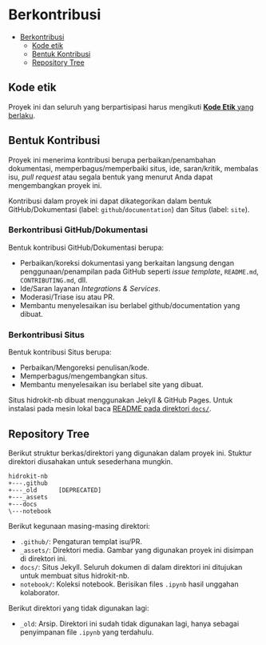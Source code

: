 # Berkontribusi

- [Berkontribusi](#Berkontribusi)
  - [Kode etik](#Kode-etik)
  - [Bentuk Kontribusi](#Bentuk-Kontribusi)
  - [Repository Tree](#Repository-Tree)

## Kode etik

Proyek ini dan seluruh yang berpartisipasi harus mengikuti [**Kode Etik** yang berlaku](CODE_OF_CONDUCT.md).

## Bentuk Kontribusi

Proyek ini menerima kontribusi berupa perbaikan/penambahan dokumentasi, memperbagus/memperbaiki situs, ide, saran/kritik, membalas isu, _pull request_ atau segala bentuk yang menurut Anda dapat mengembangkan proyek ini.

Kontribusi dalam proyek ini dapat dikategorikan dalam bentuk GitHub/Dokumentasi (label: `github`/`documentation`) dan Situs (label: `site`).

### Berkontribusi GitHub/Dokumentasi

Bentuk kontribusi GitHub/Dokumentasi berupa: 
- Perbaikan/koreksi dokumentasi yang berkaitan langsung dengan penggunaan/penampilan pada GitHub seperti _issue template_, `README.md`, `CONTRIBUTING.md`, dll.
- Ide/Saran layanan _Integrations & Services_.
- Moderasi/Triase isu atau PR.
- Membantu menyelesaikan isu berlabel github/documentation yang dibuat. 

### Berkontribusi Situs

Bentuk kontribusi Situs berupa: 
- Perbaikan/Mengoreksi penulisan/kode.
- Memperbagus/mengembangkan situs.
- Membantu menyelesaikan isu berlabel site yang dibuat. 

Situs hidrokit-nb dibuat menggunakan Jekyll & GitHub Pages. Untuk instalasi pada mesin lokal baca [README pada direktori `docs/`](docs/README.md).

## Repository Tree

Berikut struktur berkas/direktori yang digunakan dalam proyek ini. Stuktur direktori diusahakan untuk sesederhana mungkin. 

```
hidrokit-nb
+---.github
+---_old      [DEPRECATED]
+---_assets
+---docs
\---notebook
```

Berikut kegunaan masing-masing direktori:
- `.github/`: Pengaturan templat isu/PR.
- `_assets/`: Direktori media. Gambar yang digunakan proyek ini disimpan di direktori ini.
- `docs/`: Situs Jekyll. Seluruh dokumen di dalam direktori ini ditujukan untuk membuat situs hidrokit-nb.
- `notebook/`: Koleksi notebook. Berisikan files `.ipynb` hasil unggahan kolaborator.

Berikut direktori yang tidak digunakan lagi:
- `_old`: Arsip. Direktori ini sudah tidak digunakan lagi, hanya sebagai penyimpanan file `.ipynb` yang terdahulu.
